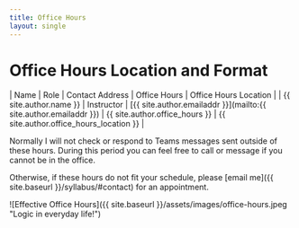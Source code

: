 ```yaml
---
title: Office Hours
layout: single
---
```



# Office Hours Location and Format

| Name                   | Role       | Contact Address                                                   | Office Hours                   | Office Hours Location                   |
| {{ site.author.name }} | Instructor | [{{ site.author.emailaddr }}](mailto:{{ site.author.emailaddr }}) | {{ site.author.office_hours }} | {{ site.author.office_hours_location }} |

Normally I will not check or respond to Teams messages sent outside of
these hours. During this period you can feel free to call or message
if you cannot be in the office.

Otherwise, if these hours do not fit your schedule, please [email
me]({{ site.baseurl }}/syllabus/#contact) for an appointment.

![Effective Office Hours]({{ site.baseurl }}/assets/images/office-hours.jpeg "Logic in everyday life!")
